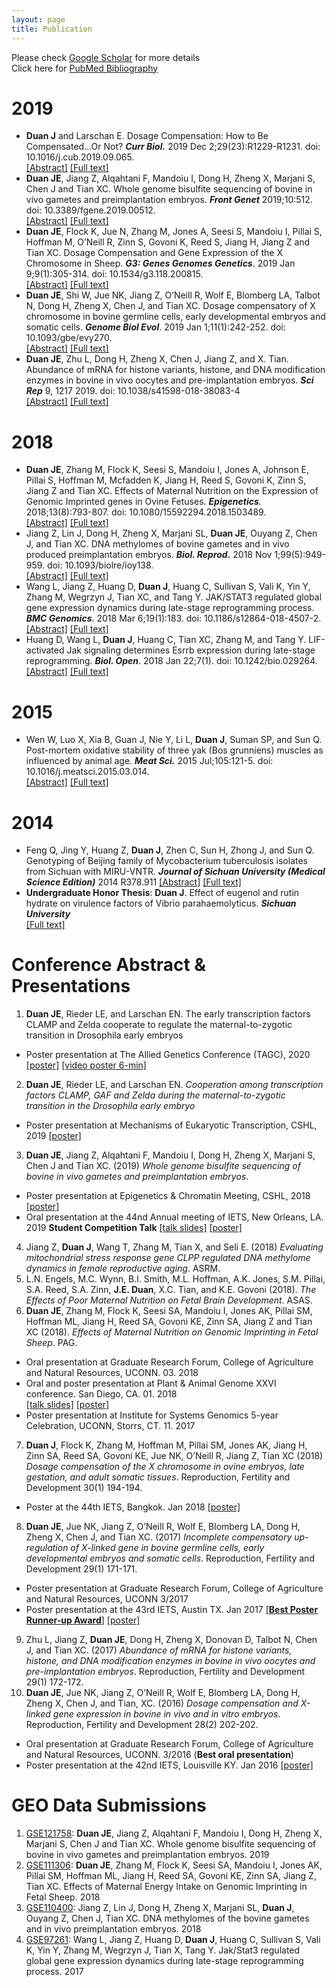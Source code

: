 ```yaml
---
layout: page
title: Publication 
---
```


Please check [Google Scholar][google scholar] for more details  
Click here for [PubMed Bibliography][pubMed]  

[google scholar]:https://scholar.google.com/citations?user=TpENjCMAAAAJ&hl=en
[pubMed]:https://www.ncbi.nlm.nih.gov/myncbi/14SweeSYJLAQf/bibliography/public/


# 2019

* **Duan J** and Larschan E. Dosage Compensation: How to Be Compensated…Or Not? _**Curr Biol.**_ 2019 Dec 2;29(23):R1229-R1231. doi: 10.1016/j.cub.2019.09.065.  
[[Abstract]](https://www.ncbi.nlm.nih.gov/pubmed/31794753/) [[Full text]](publication/CurrentBiology_Dispatches2019.pdf)
*	**Duan JE**, Jiang Z, Alqahtani F, Mandoiu I, Dong H, Zheng X, Marjani S, Chen J and Tian XC. Whole genome bisulfite sequencing of bovine in vivo gametes and preimplantation embryos. _**Front Genet**_ 2019;10:512. doi: 10.3389/fgene.2019.00512.  
[[Abstract]](https://www.ncbi.nlm.nih.gov/pubmed/31191619/) [[Full text]](publication/Frontier_in_genetics_WGBS_bovineEmbryos2019.pdf)
*	**Duan JE**, Flock K, Jue N, Zhang M, Jones A, Seesi S, Mandoiu I, Pillai S, Hoffman M, O’Neill R, Zinn S, Govoni K, Reed S, Jiang H, Jiang Z and Tian XC. Dosage Compensation and Gene Expression of the X Chromosome in Sheep. _**G3: Genes Genomes Genetics**_. 2019 Jan 9;9(1):305-314. doi: 10.1534/g3.118.200815.  
[[Abstract]](https://www.ncbi.nlm.nih.gov/pubmed/30482800/) [[Full text]](publication/G3_X_dosageCompensation_Sheep.pdf)
*	**Duan JE**, Shi W, Jue NK, Jiang Z, O’Neill R, Wolf E, Blomberg LA, Talbot N, Dong H, Zheng X, Chen J, and Tian XC. Dosage compensatory of X chromosome in bovine germline cells, early developmental embryos and somatic cells. _**Genome Biol Evol**_. 2019 Jan 1;11(1):242-252. doi: 10.1093/gbe/evy270.  
[[Abstract]](https://www.ncbi.nlm.nih.gov/pubmed/30566637/) [[Full text]](publication/GBE_X_dosageCompensation_BovineEmbryo.pdf) 
*	**Duan JE**, Zhu L, Dong H, Zheng X, Chen J, Jiang Z, and X. Tian. Abundance of mRNA for histone variants, histone, and DNA modification enzymes in bovine in vivo oocytes and pre-implantation embryos. _**Sci Rep**_ 9, 1217 2019. doi: 10.1038/s41598-018-38083-4  
[[Abstract]](https://www.nature.com/articles/s41598-018-38083-4) [[Full text]](publication/ScientificReports_Bovine_HistoneGenes_rna-seq.pdf)

# 2018

* **Duan JE**, Zhang M, Flock K, Seesi S, Mandoiu I, Jones A, Johnson E, Pillai S, Hoffman M, Mcfadden K, Jiang H, Reed S, Govoni K, Zinn S, Jiang Z and Tian XC. Effects of Maternal Nutrition on the Expression of Genomic Imprinted genes in Ovine Fetuses. _**Epigenetics**._ 2018;13(8):793-807. doi: 10.1080/15592294.2018.1503489.  
[[Abstract]](https://www.ncbi.nlm.nih.gov/pubmed/30051747/) [[Full text]](publication/Epigenetics-sheep_imprinted_gene.pdf) 
* Jiang Z, Lin J, Dong H, Zheng X, Marjani SL, **Duan JE**, Ouyang Z, Chen J, and Tian XC. DNA methylomes of bovine gametes and in vivo produced preimplantation embryos. _**Biol. Reprod.**_ 2018 Nov 1;99(5):949-959. doi: 10.1093/biolre/ioy138.    
[[Abstract]](https://www.ncbi.nlm.nih.gov/pubmed/29912291/) 
[[Full text]](publication/BiolOfRepro_RRBS_bovineEmbryo.pdf) 
*	Wang L, Jiang Z, Huang D, **Duan J**, Huang C, Sullivan S, Vali K, Yin Y, Zhang M, Wegrzyn J, Tian XC, and Tang Y. JAK/STAT3 regulated global gene expression dynamics during late-stage reprogramming process. _**BMC Genomics**_. 2018 Mar 6;19(1):183. doi: 10.1186/s12864-018-4507-2.  
[[Abstract]](https://www.ncbi.nlm.nih.gov/pubmed/29510661/) 
[[Full text]](publication/BMC_Genomics_JAK-STAT3.pdf) 
*	Huang D, Wang L, **Duan J**, Huang C, Tian XC, Zhang M, and Tang Y. LIF-activated Jak signaling determines Esrrb expression during late-stage reprogramming. _**Biol. Open**_. 2018 Jan 22;7(1). doi: 10.1242/bio.029264.  [[Abstract]](https://www.ncbi.nlm.nih.gov/pubmed/29212799/) 
[[Full text]](publication/BiologyOpen_LIF_activated_JAK.pdf)

# 2015

*	Wen W, Luo X, Xia B, Guan J, Nie Y, Li L, **Duan J**, Suman SP, and Sun Q. Post-mortem oxidative stability of three yak (Bos grunniens) muscles as influenced by animal age. _**Meat Sci.**_ 2015 Jul;105:121-5. doi: 10.1016/j.meatsci.2015.03.014.  
[[Abstract]](https://www.ncbi.nlm.nih.gov/pubmed/25839885/) 
[[Full text]](publication/meatscience_yak_muscle_by_age.pdf)
 
# 2014

*	Feng Q, Jing Y, Huang Z, **Duan J**, Zhen C, Sun H, Zhong J, and Sun Q. Genotyping of Beijing family of Mycobacterium tuberculosis isolates from Sichuan with MIRU-VNTR. _**Journal of Sichuan University (Medical Science Edition)**_ 2014 R378.911
[[Abstract]](http://gb.oversea.cnki.net/KCMS/detail/detail.aspx?filename=SCDX201404036&dbcode=CJFD&dbname=CJFD2014) 
[[Full text]](publication/Genotyping_TB_with_MIRU-VNTR_Chinese.pdf)  
*	**Undergraduate Honor Thesis**: **Duan J**. Effect of eugenol and rutin hydrate on virulence factors of Vibrio parahaemolyticus. _**Sichuan University**_  
[[Full text]](publication/undergrad_thesis.pdf) 

# Conference Abstract & Presentations
1. **Duan JE**, Rieder LE, and Larschan EN. The early transcription factors CLAMP and Zelda cooperate to regulate the maternal-to-zygotic transition in Drosophila early embryos
  * Poster presentation at The Allied Genetics Conference (TAGC), 2020 [[poster]](posters/TAGC_2020.pdf) [[video poster 6-min]](https://tagc2020.figshare.com/articles/CLAMP_and_Zelda_Synergistically_Regulate_Transcription_during_Drosophila_Zygotic_Genome_Activation/12150342/1)  
2.	**Duan JE**, Rieder LE, and Larschan EN. _Cooperation among transcription factors CLAMP, GAF and Zelda during the maternal-to-zygotic transition in the Drosophila early embryo_
 * Poster presentation at Mechanisms of Eukaryotic Transcription, CSHL, 2019 [[poster]](posters/CSHL_2019.pdf)
3.	**Duan JE**, Jiang Z, Alqahtani F, Mandoiu I, Dong H, Zheng X, Marjani S, Chen J and Tian XC. (2019) _Whole genome bisulfite sequencing of bovine in vivo gametes and preimplantation embryos_.
 * Poster presentation at Epigenetics & Chromatin Meeting, CSHL, 2018 [[poster]](posters/CSHL_2018.pdf)
 * Oral presentation at the 44nd Annual meeting of IETS, New Orleans, LA. 2019 **Student Competition Talk** [[talk slides]](talks/IETS_2019_talk.pdf) [[poster]](posters/IETS_2019.pdf) 
4.	Jiang Z, **Duan J**, Wang T, Zhang M, Tian X, and Seli E. (2018) _Evaluating mitochondrial stress response gene CLPP regulated DNA methylome dynamics in female reproductive aging_. ASRM.  
5.	L.N. Engels, M.C. Wynn, B.I. Smith, M.L. Hoffman, A.K. Jones, S.M. Pillai, S.A. Reed, S.A. Zinn, **J.E. Duan**, X.C. Tian, and K.E. Govoni (2018). _The Effects of Poor Maternal Nutrition on Fetal Brain Development_. ASAS.  
6.	**Duan JE**, Zhang M, Flock K, Seesi SA, Mandoiu I, Jones AK, Pillai SM, Hoffman ML, Jiang H, Reed SA, Govoni KE, Zinn SA, Jiang Z and Tian XC (2018). _Effects of Maternal Nutrition on Genomic Imprinting in Fetal Sheep_. PAG.  
 * Oral presentation at Graduate Research Forum, College of Agriculture and Natural Resources, UCONN. 03. 2018 
 * Oral and poster presentation at Plant & Animal Genome XXVI conference. San Diego, CA. 01. 2018  
 [[talk slides]](talks/PAG_2018.pdf) [[poster]](posters/PAG_2018.pdf) 
 * Poster presentation at Institute for Systems Genomics 5-year Celebration, UCONN, Storrs, CT. 11. 2017  
7.	**Duan J**, Flock K, Zhang M, Hoffman M, Pillai SM, Jones AK, Jiang H, Zinn SA, Reed SA, Govoni KE, Jue NK, O’Neill R, Jiang Z, Tian XC (2018) _Dosage compensation of the X chromosome in ovine embryos, late gestation, and adult somatic tissues_. Reproduction, Fertility and Development 30(1) 194-194.  
 * Poster at the 44th IETS, Bangkok. Jan 2018 [[poster]](posters/IETS_2018.pdf)
8.	**Duan JE**, Jue NK, Jiang Z, O’Neill R, Wolf E, Blomberg LA, Dong H, Zheng X, Chen J, and Tian XC. (2017) _Incomplete compensatory up-regulation of X-linked gene in bovine germline cells, early developmental embryos and somatic cells_. Reproduction, Fertility and Development 29(1) 171-171.
 * Poster presentation at Graduate Research Forum, College of Agriculture and Natural Resources, UCONN 3/2017
 * Poster presentation at the 43rd IETS, Austin TX. Jan 2017 [[**Best Poster Runner-up Award**]](http://animalscience.uconn.edu/Graduate/ANSCGradStudentAccolades.php) [[poster]](posters/IETS_2017.pdf)  
9.	Zhu L, Jiang Z, **Duan JE**, Dong H, Zheng X, Donovan D, Talbot N, Chen J, and Tian XC. (2017) _Abundance of mRNA for histone variants, histone, and DNA modification enzymes in bovine in vivo oocytes and pre-implantation embryos_. Reproduction, Fertility and Development 29(1) 172-172.  
10.	**Duan JE**, Jue NK, Jiang Z, O’Neill R, Wolf E, Blomberg LA, Dong H, Zheng X, Chen J, and Tian, XC. (2016) _Dosage compensation and X-linked gene expression in bovine in vivo and in vitro embryos_. Reproduction, Fertility and Development 28(2) 202-202.  
 * Oral presentation at Graduate Research Forum, College of Agriculture and Natural Resources, UCONN. 3/2016 (**Best oral presentation**)
 * Poster presentation at the 42nd IETS, Louisville KY. Jan 2016 [[poster]](posters/IETS_2016.pdf)

# GEO Data Submissions
1.	[GSE121758](https://www.ncbi.nlm.nih.gov/geo/query/acc.cgi?acc=GSE121758): **Duan JE**, Jiang Z, Alqahtani F, Mandoiu I, Dong H, Zheng X, Marjani S, Chen J and Tian XC. Whole genome bisulfite sequencing of bovine in vivo gametes and preimplantation embryos. 2019  
2.	[GSE111306](https://www.ncbi.nlm.nih.gov/geo/query/acc.cgi?acc=GSE111306): **Duan JE**, Zhang M, Flock K, Seesi SA, Mandoiu I, Jones AK, Pillai SM, Hoffman ML, Jiang H, Reed SA, Govoni KE, Zinn SA, Jiang Z, Tian XC. Effects of Maternal Energy Intake on Genomic Imprinting in Fetal Sheep. 2018  
3.	[GSE110400](https://www.ncbi.nlm.nih.gov/geo/query/acc.cgi?acc=GSE110400): Jiang Z, Lin J, Dong H, Zheng X, Marjani SL, **Duan J**, Ouyang Z, Chen J, Tian XC. DNA methylomes of the bovine gametes and in vivo preimplantation embryos. 2018  
4.	[GSE97261](https://www.ncbi.nlm.nih.gov/geo/query/acc.cgi?acc=GSE97261): Wang L, Jiang Z, Huang D, **Duan J**, Huang C, Sullivan S, Vali K, Yin Y, Zhang M, Wegrzyn J, Tian X, Tang Y. Jak/Stat3 regulated global gene expression dynamics during late-stage reprogramming process. 2017
